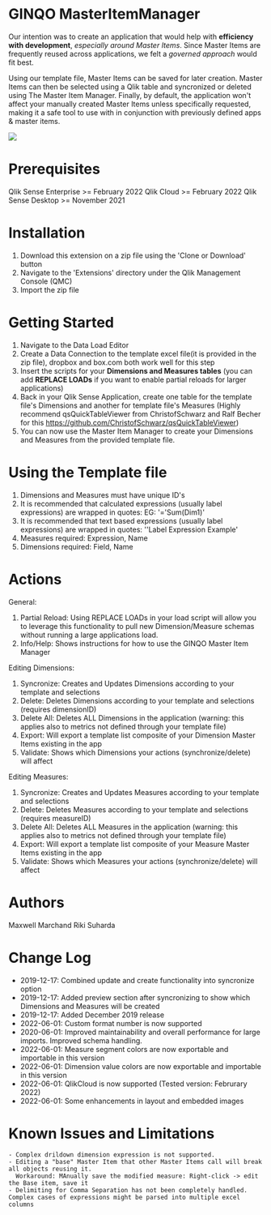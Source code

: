 # GINQO MasterItemManager
Our intention was to create an application that would help with **efficiency with development**, *especially around Master Items*. 
Since Master Items are frequently reused across applications, we felt a *governed approach* would fit best. 

Using our template file, Master Items can be saved for later creation. Master Items can then be selected using a Qlik table and syncronized or deleted using The Master Item Manager. Finally, by default, the application won't affect your manually created Master Items unless specifically requested, making it a safe tool to use with in conjunction with previously defined apps & master items.

![](demo.gif)

# Prerequisites
Qlik Sense Enterprise >= February 2022 
Qlik Cloud >= February 2022 
Qlik Sense Desktop >= November 2021

# Installation
1. Download this extension on a zip file using the 'Clone or Download' button
2. Navigate to the 'Extensions' directory under the Qlik Management Console (QMC)
3. Import the zip file

# Getting Started
1. Navigate to the Data Load Editor
2. Create a Data Connection to the template excel file(it is provided in the zip file), dropbox and box.com both work well for this step
3. Insert the scripts for your **Dimensions and Measures tables** (you can add **REPLACE LOADs** if you want to enable partial reloads for larger applications)
4. Back in your Qlik Sense Application, create one table for the template file's Dimensions and another for template file's Measures (Highly recommend qsQuickTableViewer from ChristofSchwarz and Ralf Becher for this https://github.com/ChristofSchwarz/qsQuickTableViewer)
5. You can now use the Master Item Manager to create your Dimensions and Measures from the provided template file.

# Using the Template file
1. Dimensions and Measures must have unique ID's
2. It is recommended that calculated expressions (usually label expressions) are wrapped in quotes: EG: '='Sum(Dim1)'
3. It is recommended that text based expressions (usually label expressions) are wrapped in quotes: ''Label Expression Example'
4. Measures required: Expression, Name
5. Dimensions required: Field, Name

# Actions
General:
1. Partial Reload: Using REPLACE LOADs in your load script will allow you to leverage this functionality to pull new Dimension/Measure schemas without running a large applications load.
2. Info/Help: Shows instructions for how to use the GINQO Master Item Manager

Editing Dimensions:
1. Syncronize: Creates and Updates Dimensions according to your template and selections
2. Delete: Deletes Dimensions according to your template and selections (requires dimensionID)
3. Delete All: Deletes ALL Dimensions in the application (warning: this applies also to metrics not defined through your template file)
4. Export: Will export a template list composite of your Dimension Master Items existing in the app
5. Validate: Shows which Dimensions your actions (synchronize/delete) will affect

Editing Measures:
1. Syncronize: Creates and Updates Measures according to your template and selections
2. Delete: Deletes Measures according to your template and selections (requires measureID)
3. Delete All: Deletes ALL Measures in the application (warning: this applies also to metrics not defined through your template file)
4. Export: Will export a template list composite of your Measure Master Items existing in the app
5. Validate: Shows which Measures your actions (synchronize/delete) will affect


# Authors
Maxwell Marchand
Riki Suharda

# Change Log
- 2019-12-17: Combined update and create functionality into syncronize option
- 2019-12-17: Added preview section after syncronizing to show which Dimensions and Measures will be created
- 2019-12-17: Added December 2019 release
- 2022-06-01: Custom format number is now supported
- 2020-06-01: Improved maintainability and overall performance for large imports. Improved schema handling.
- 2022-06-01: Measure segment colors are now exportable and importable in this version
- 2022-06-01: Dimension value colors are now exportable and importable in this version
- 2022-06-01: QlikCloud is now supported (Tested version: Februrary 2022)
- 2022-06-01: Some enhancements in layout and embedded images

# Known Issues and Limitations
	- Complex drildown dimension expression is not supported.
	- Editing a "base" Master Item that other Master Items call will break all objects reusing it.
	  Workaround: MAnually save the modified measure: Right-click -> edit the Base item, save it
  	- Delimiting for Comma Separation has not been completely handled. Complex cases of expressions might be parsed into multiple excel columns

